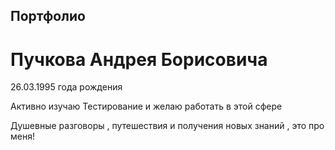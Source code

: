 ## Портфолио 
# Пучкова Андрея Борисовича 

26.03.1995 года рождения 

Активно изучаю Тестирование и желаю работать в этой сфере

Душевные разговоры , путешествия и получения новых знаний , это про меня!



